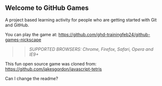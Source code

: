 ## Welcome to GitHub Games

A project based learning activity for people who are getting started with Git and GitHub.

You can play the game at: https://github.com/ghd-trainingfeb24/github-games-nickscape

>> _*SUPPORTED BROWSERS*: Chrome, Firefox, Safari, Opera and IE9+_

This fun open source game was cloned from: https://github.com/jakesgordon/javascript-tetris

Can I change the readme?
